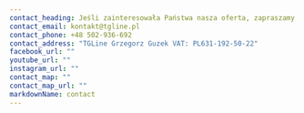 ```yaml
---
contact_heading: Jeśli zainteresowała Państwa nasza oferta, zapraszamy do kontaktu
contact_email: kontakt@tgline.pl
contact_phone: +48 502-936-692
contact_address: "TGLine Grzegorz Guzek VAT: PL631-192-50-22"
facebook_url: ""
youtube_url: ""
instagram_url: ""
contact_map: ""
contact_map_url: ""
markdownName: contact
---
```


